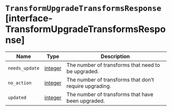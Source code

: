 # `TransformUpgradeTransformsResponse` [interface-TransformUpgradeTransformsResponse]

| Name | Type | Description |
| - | - | - |
| `needs_update` | [integer](./integer.md) | The number of transforms that need to be upgraded. |
| `no_action` | [integer](./integer.md) | The number of transforms that don’t require upgrading. |
| `updated` | [integer](./integer.md) | The number of transforms that have been upgraded. |
